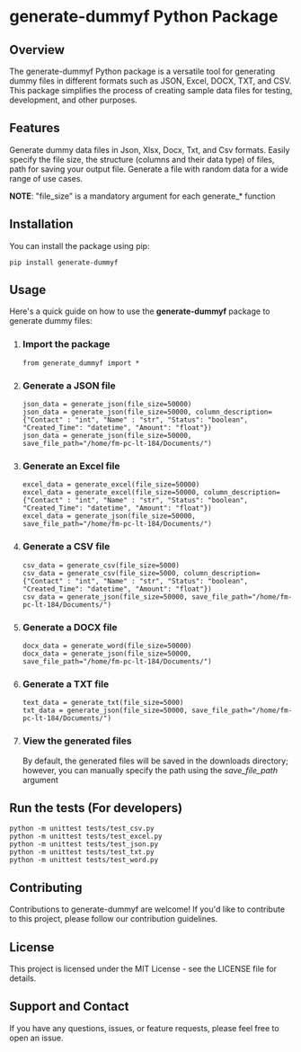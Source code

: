 # generate-dummyf Python Package #

## Overview ##
   The generate-dummyf Python package is a versatile tool for generating dummy files in different formats such as JSON, Excel, DOCX, TXT, and CSV. This package 
   simplifies the process of creating sample data files for testing, development, and other purposes.

## Features ##
   Generate dummy data files in Json, Xlsx, Docx, Txt, and Csv formats. Easily specify the file size, the structure (columns and their data type) of files, path for 
   saving your output file. Generate a file with random data for a wide range of use cases.

   **NOTE**: "file_size" is a mandatory argument for each generate_* function

## Installation ##
   You can install the package using pip:

   ```
   pip install generate-dummyf
   ```

## Usage ##
   Here's a quick guide on how to use the **generate-dummyf** package to generate dummy files: 

1. ### Import the package ###
   ```
   from generate_dummyf import *
   ```

2. ### Generate a JSON file ###
   ```
   json_data = generate_json(file_size=50000)
   json_data = generate_json(file_size=50000, column_description={"Contact" : "int", "Name" : "str", "Status": "boolean", "Created_Time": "datetime", "Amount": "float"})
   json_data = generate_json(file_size=50000, save_file_path="/home/fm-pc-lt-184/Documents/")
   ```

3. ### Generate an Excel file ###
   ```
   excel_data = generate_excel(file_size=50000)
   excel_data = generate_excel(file_size=50000, column_description={"Contact" : "int", "Name" : "str", "Status": "boolean", "Created_Time": "datetime", "Amount": "float"})
   excel_data = generate_json(file_size=50000, save_file_path="/home/fm-pc-lt-184/Documents/")
   ```

4. ### Generate a CSV file 
   ```
   csv_data = generate_csv(file_size=5000)
   csv_data = generate_csv(file_size=5000, column_description={"Contact" : "int", "Name" : "str", "Status": "boolean", "Created_Time": "datetime", "Amount": "float"})
   csv_data = generate_json(file_size=50000, save_file_path="/home/fm-pc-lt-184/Documents/")
   ```

5. ### Generate a DOCX file ###
   ```
   docx_data = generate_word(file_size=50000)
   docx_data = generate_json(file_size=50000, save_file_path="/home/fm-pc-lt-184/Documents/")
   ```

6. ### Generate a TXT file ###
   ```
   text_data = generate_txt(file_size=5000)
   txt_data = generate_json(file_size=50000, save_file_path="/home/fm-pc-lt-184/Documents/")
   ```

7. ### View the generated files ###
   By default, the generated files will be saved in the downloads directory; however, you can manually specify the path using the *save_file_path* argument

## Run the tests (For developers) ##
   ```
   python -m unittest tests/test_csv.py 
   python -m unittest tests/test_excel.py 
   python -m unittest tests/test_json.py 
   python -m unittest tests/test_txt.py 
   python -m unittest tests/test_word.py 
   ```

## Contributing ##
   Contributions to generate-dummyf are welcome! If you'd like to contribute to this project, please follow our contribution guidelines.

## License ##
   This project is licensed under the MIT License - see the LICENSE file for details.

## Support and Contact ##
   If you have any questions, issues, or feature requests, please feel free to open an issue.
